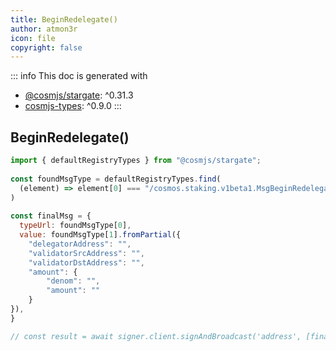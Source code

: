 ```yaml
---
title: BeginRedelegate()
author: atmon3r
icon: file
copyright: false
---
```


::: info
This doc is generated with 
- [@cosmjs/stargate](https://www.npmjs.com/package/@cosmjs/stargate): ^0.31.3
- [cosmjs-types](https://www.npmjs.com/package/cosmjs-types): ^0.9.0
:::
  
## BeginRedelegate()
 
```js
import { defaultRegistryTypes } from "@cosmjs/stargate";
 
const foundMsgType = defaultRegistryTypes.find(
  (element) => element[0] === "/cosmos.staking.v1beta1.MsgBeginRedelegate"
)
  
const finalMsg = {
  typeUrl: foundMsgType[0],
  value: foundMsgType[1].fromPartial({
    "delegatorAddress": "",
    "validatorSrcAddress": "",
    "validatorDstAddress": "",
    "amount": {
        "denom": "",
        "amount": ""
    }
}),
}

// const result = await signer.client.signAndBroadcast('address', [finalMsg], "auto", "")
 
```
   
